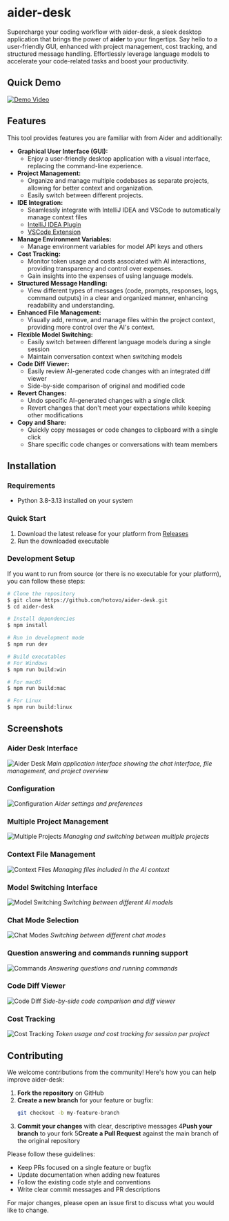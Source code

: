 # aider-desk

Supercharge your coding workflow with aider-desk, a sleek desktop application that brings the power of **aider** to your fingertips. Say hello to a user-friendly GUI, enhanced with project management, cost tracking, and structured message handling. Effortlessly leverage language models to accelerate your code-related tasks and boost your productivity.

## Quick Demo

[![Demo Video](https://img.youtube.com/vi/9JkUwn9rk2g/0.jpg)](https://www.youtube.com/watch?v=9JkUwn9rk2g)

## Features

This tool provides features you are familiar with from Aider and additionally:

*   **Graphical User Interface (GUI):**
    *   Enjoy a user-friendly desktop application with a visual interface, replacing the command-line experience.
*   **Project Management:**
    *   Organize and manage multiple codebases as separate projects, allowing for better context and organization.
    *   Easily switch between different projects.
*   **IDE Integration:**
    *   Seamlessly integrate with IntelliJ IDEA and VSCode to automatically manage context files
    *   [IntelliJ IDEA Plugin](https://github.com/hotovo/aider-desk-connector-intellij-plugin)
    *   [VSCode Extension](https://github.com/hotovo/aider-desk-connector-vscode-extension)
*   **Manage Environment Variables:**
    *   Manage environment variables for model API keys and others
*   **Cost Tracking:**
    *   Monitor token usage and costs associated with AI interactions, providing transparency and control over expenses.
    *   Gain insights into the expenses of using language models.
*   **Structured Message Handling:**
    *   View different types of messages (code, prompts, responses, logs, command outputs) in a clear and organized manner, enhancing readability and understanding.
*   **Enhanced File Management:**
    *   Visually add, remove, and manage files within the project context, providing more control over the AI's context.
*   **Flexible Model Switching:**
    *   Easily switch between different language models during a single session
    *   Maintain conversation context when switching models
*   **Code Diff Viewer:**
    *   Easily review AI-generated code changes with an integrated diff viewer
    *   Side-by-side comparison of original and modified code
*   **Revert Changes:**
    *   Undo specific AI-generated changes with a single click
    *   Revert changes that don't meet your expectations while keeping other modifications
*   **Copy and Share:**
    *   Quickly copy messages or code changes to clipboard with a single click
    *   Share specific code changes or conversations with team members

## Installation

### Requirements
- Python 3.8-3.13 installed on your system

### Quick Start
1. Download the latest release for your platform from [Releases](https://github.com/hotovo/aider-desk/releases)
2. Run the downloaded executable

### Development Setup
If you want to run from source (or there is no executable for your platform), you can follow these steps:

```bash
# Clone the repository
$ git clone https://github.com/hotovo/aider-desk.git
$ cd aider-desk

# Install dependencies
$ npm install

# Run in development mode
$ npm run dev

# Build executables
# For Windows
$ npm run build:win

# For macOS
$ npm run build:mac

# For Linux
$ npm run build:linux
```

## Screenshots

### Aider Desk Interface
![Aider Desk](docs/images/aider-desk.png)
*Main application interface showing the chat interface, file management, and project overview*

### Configuration
![Configuration](docs/images/configuration.png)
*Aider settings and preferences*

### Multiple Project Management
![Multiple Projects](docs/images/multiple-projects.png)
*Managing and switching between multiple projects*

### Context File Management
![Context Files](docs/images/contex-files.png)
*Managing files included in the AI context*

### Model Switching Interface
![Model Switching](docs/images/model-switching.png)
*Switching between different AI models*

### Chat Mode Selection
![Chat Modes](docs/images/chat-modes.png)
*Switching between different chat modes*

### Question answering and commands running support
![Commands](docs/images/commands.png)
*Answering questions and running commands*

### Code Diff Viewer
![Code Diff](docs/images/code-diff.png)
*Side-by-side code comparison and diff viewer*

### Cost Tracking
![Cost Tracking](docs/images/cost-tracking.png)
*Token usage and cost tracking for session per project*

## Contributing

We welcome contributions from the community! Here's how you can help improve aider-desk:

1. **Fork the repository** on GitHub
2. **Create a new branch** for your feature or bugfix:
   ```bash
   git checkout -b my-feature-branch
   ```
3. **Commit your changes** with clear, descriptive messages
4**Push your branch** to your fork
5**Create a Pull Request** against the main branch of the original repository

Please follow these guidelines:
- Keep PRs focused on a single feature or bugfix
- Update documentation when adding new features
- Follow the existing code style and conventions
- Write clear commit messages and PR descriptions

For major changes, please open an issue first to discuss what you would like to change.
